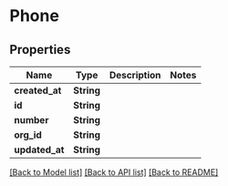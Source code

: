 # Phone

## Properties

Name | Type | Description | Notes
------------ | ------------- | ------------- | -------------
**created_at** | **String** |  | 
**id** | **String** |  | 
**number** | **String** |  | 
**org_id** | **String** |  | 
**updated_at** | **String** |  | 

[[Back to Model list]](../README.md#documentation-for-models) [[Back to API list]](../README.md#documentation-for-api-endpoints) [[Back to README]](../README.md)



